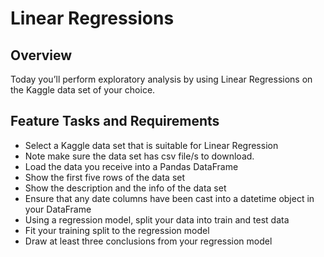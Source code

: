 # Linear Regressions

## Overview
Today you’ll perform exploratory analysis by using Linear Regressions on the Kaggle data set of your choice.

## Feature Tasks and Requirements
- Select a Kaggle data set that is suitable for Linear Regression
- Note make sure the data set has csv file/s to download.
- Load the data you receive into a Pandas DataFrame
- Show the first five rows of the data set
- Show the description and the info of the data set
- Ensure that any date columns have been cast into a datetime object in your DataFrame
- Using a regression model, split your data into train and test data
- Fit your training split to the regression model
- Draw at least three conclusions from your regression model
